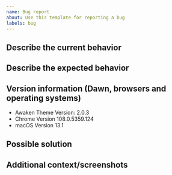 ```yaml
---
name: Bug report
about: Use this template for reporting a bug
labels: bug
---
```


## Describe the current behavior


## Describe the expected behavior


## Version information (Dawn, browsers and operating systems)

- Awaken Theme Version: 2.0.3
- Chrome Version 108.0.5359.124
- macOS Version 13.1

## Possible solution


## Additional context/screenshots
<!-- Add any other context about the problem here. If applicable, add screenshots to help explain. -->

